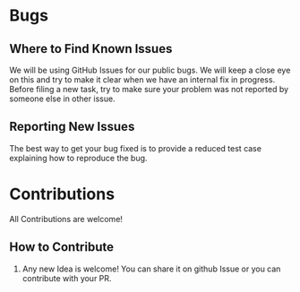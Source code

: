 # Bugs

## Where to Find Known Issues

We will be using GitHub Issues for our public bugs. We will keep a close eye on this and try to make it clear when we have an internal fix in progress. Before filing a new task, try to make sure your problem was not reported by someone else in other issue.

## Reporting New Issues

The best way to get your bug fixed is to provide a reduced test case explaining how to reproduce the bug.

# Contributions

All Contributions are welcome!

## How to Contribute

1. Any new Idea is welcome! You can share it on github Issue or you can contribute with your PR.
